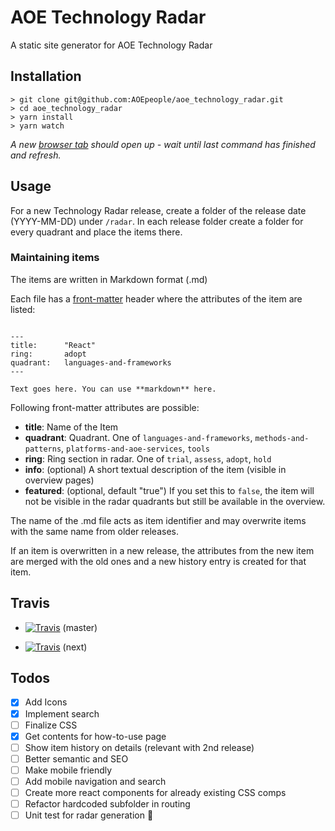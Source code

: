 # AOE Technology Radar

A static site generator for AOE Technology Radar

## Installation

```
> git clone git@github.com:AOEpeople/aoe_technology_radar.git
> cd aoe_technology_radar
> yarn install
> yarn watch
```

_A new [browser tab](http://127.0.0.1:8080/techradar) should open up - wait
until last command has finished and refresh._

## Usage

For a new Technology Radar release, create a folder of the release date
(YYYY-MM-DD) under `/radar`. In each release folder create a folder for every
quadrant and place the items there.

### Maintaining items

The items are written in Markdown format (.md)

Each file has a [front-matter](https://github.com/jxson/front-matter) header
where the attributes of the item are listed:

```

---
title:      "React"
ring:       adopt
quadrant:   languages-and-frameworks
---

Text goes here. You can use **markdown** here.
```

Following front-matter attributes are possible:

* **title**: Name of the Item
* **quadrant**: Quadrant. One of `languages-and-frameworks`,
  `methods-and-patterns`, `platforms-and-aoe-services`, `tools`
* **ring**: Ring section in radar. One of `trial`, `assess`, `adopt`, `hold`
* **info**: (optional) A short textual description of the item (visible in
  overview pages)
* **featured**: (optional, default "true") If you set this to `false`, the item
  will not be visible in the radar quadrants but still be available in the overview.

The name of the .md file acts as item identifier and may overwrite items with
the same name from older releases.

If an item is overwritten in a new release, the attributes from the new item are
merged with the old ones and a new history entry is created for that item.

## Travis

* [![Travis](https://api.travis-ci.org/AOEpeople/aoe_technology_radar.svg?branch=master)](https://travis-ci.org/AOEpeople/aoe_technology_radar/)
  (master)

* [![Travis](https://api.travis-ci.org/AOEpeople/aoe_technology_radar.svg?branch=next)](https://travis-ci.org/AOEpeople/aoe_technology_radar/)
  (next)

## Todos

* [x] Add Icons
* [x] Implement search
* [ ] Finalize CSS
* [x] Get contents for how-to-use page
* [ ] Show item history on details (relevant with 2nd release)
* [ ] Better semantic and SEO
* [ ] Make mobile friendly
* [ ] Add mobile navigation and search
* [ ] Create more react components for already existing CSS comps
* [ ] Refactor hardcoded subfolder in routing
* [ ] Unit test for radar generation :see_no_evil:
